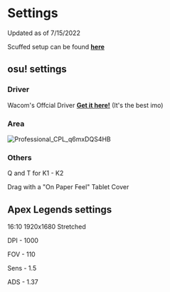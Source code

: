 # Settings

Updated as of 7/15/2022

Scuffed setup can be found <b><a href="gear.md">here</a></b>
  
## osu! settings

### Driver
Wacom's Offcial Driver <b><a href="https://www.wacom.com/en-us/support/product-support/drivers">Get it here!</a></b> (It's the best imo)

### Area 
![Professional_CPL_q6mxDQS4HB](https://user-images.githubusercontent.com/68185772/179213123-b3110785-b84a-47d3-beec-0c9cc679741b.png)

### Others
Q and T for K1 - K2
  
Drag with a "On Paper Feel" Tablet Cover

## Apex Legends settings

16:10
1920x1680 Stretched

DPI - 1000

FOV - 110

Sens - 1.5

ADS - 1.37
